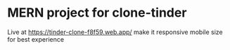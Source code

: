 # MERN project for clone-tinder

Live at https://tinder-clone-f8f59.web.app/
make it responsive mobile size for best experience
